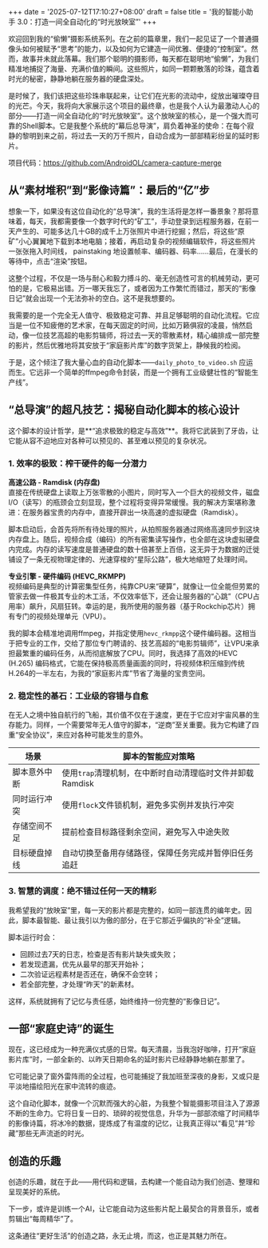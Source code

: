 +++
date = '2025-07-12T17:10:27+08:00'
draft = false
title = '我的智能小助手 3.0：打造一间全自动化的“时光放映室”'
+++

欢迎回到我的“偷懒”摄影系统系列。在之前的篇章里，我们一起见证了一个普通摄像头如何被赋予“思考”的能力，以及如何为它建造一间优雅、便捷的“控制室”。然而，故事并未就此落幕。我们那个聪明的摄影师，每天都在聪明地“偷懒”，为我们精准地捕捉了海量、充满价值的瞬间。这些照片，如同一颗颗散落的珍珠，蕴含着时光的秘密，静静地躺在服务器的硬盘深处。

是时候了，我们该把这些珍珠串联起来，让它们在光影的流动中，绽放出璀璨夺目的光芒。今天，我将向大家展示这个项目的最终章，也是我个人认为最激动人心的部分——打造一间全自动化的“时光放映室”。这个放映室的核心，是一个强大而可靠的Shell脚本。它是我整个系统的“幕后总导演”，肩负着神圣的使命：在每个寂静的黎明到来之前，将过去一天的万千照片，自动合成为一部部精彩纷呈的延时影片。

项目代码：https://github.com/AndroidOL/camera-capture-merge

## 从“素材堆积”到“影像诗篇”：最后的“亿”步

想象一下，如果没有这位自动化的“总导演”，我的生活将是怎样一番景象？那将意味着，每天，我都需要像一个数字时代的“矿工”，手动登录到远程服务器，在前一天产生的、可能多达几十GB的成千上万张照片中进行挖掘；然后，将这些“原矿”小心翼翼地下载到本地电脑；接着，再启动复杂的视频编辑软件，将这些照片一张张拖入时间线， painstaking 地设置帧率、编码器、码率……最后，在漫长的等待中，点击“渲染”按钮。

这整个过程，不仅是一场与耐心和毅力搏斗的、毫无创造性可言的机械劳动，更可怕的是，它极易出错。万一哪天我忘了，或者因为工作繁忙而错过，那天的“影像日记”就会出现一个无法弥补的空白。这不是我想要的。

我需要的是一个完全无人值守、极致稳定可靠、并且足够聪明的自动化流程。它应当是一位不知疲倦的艺术家，在每天固定的时间，比如万籁俱寂的凌晨，悄然启动，像一位技艺高超的电影剪辑师，将过去一天的零散素材，精心编排成一部完整的影片，然后优雅地将其安放于“家庭影片库”的数字货架上，静候我的检阅。

于是，这个倾注了我大量心血的自动化脚本——`daily_photo_to_video.sh` 应运而生。它远非一个简单的ffmpeg命令封装，而是一个拥有工业级健壮性的“智能生产线”。

## “总导演”的超凡技艺：揭秘自动化脚本的核心设计

这个脚本的设计哲学，是**“追求极致的稳定与高效”**。我将它武装到了牙齿，让它能从容不迫地应对各种可以预见的、甚至难以预见的复杂状况。

### 1. 效率的极致：榨干硬件的每一分潜力

**高速公路 - Ramdisk (内存盘)**  
直接在传统硬盘上读取上万张零散的小图片，同时写入一个巨大的视频文件，磁盘I/O（读写）的瓶颈会立刻显现，整个过程将变得异常缓慢。我的解决方案堪称激进：在服务器宝贵的内存中，直接开辟出一块高速的虚拟硬盘（Ramdisk）。

脚本启动后，会首先将所有待处理的照片，从拍照服务器通过网络高速同步到这块内存盘上。随后，视频合成（编码）的所有密集读写操作，也全部在这块虚拟硬盘内完成。内存的读写速度是普通硬盘的数十倍甚至上百倍，这无异于为数据的迁徙铺设了一条无视物理定律的、光速穿梭的“星际公路”，极大地缩短了处理时间。

**专业引擎 - 硬件编码 (HEVC_RKMPP)**  
视频编码是典型的计算密集型任务，纯靠CPU来“硬算”，就像让一位全能但劳累的管家去做一件极其专业的木工活，不仅效率低下，还会让服务器的“心跳”（CPU占用率）飙升，风扇狂转。幸运的是，我所使用的服务器（基于Rockchip芯片）拥有专门的视频处理单元（VPU）。

我的脚本会精准地调用ffmpeg，并指定使用`hevc_rkmpp`这个硬件编码器。这相当于把专业的工作，交给了那位专门聘请的、技艺高超的“电影剪辑师”，让VPU来承担最繁重的编码任务，从而彻底解放了CPU。同时，我选择了高效的HEVC (H.265) 编码格式，它能在保持极高质量画面的同时，将视频体积压缩到传统H.264的一半左右，为我的“家庭影片库”节省了海量的宝贵空间。

### 2. 稳定性的基石：工业级的容错与自愈

在无人之境中独自航行的飞船，其价值不仅在于速度，更在于它应对宇宙风暴的生存能力。同样，一个需要常年无人值守的脚本，“逆商”至关重要。我为它构建了四重“安全协议”，来应对各种可能发生的意外。

| 场景             | 脚本的智能应对策略 |
|------------------|---------------------|
| 脚本意外中断     | 使用`trap`清理机制，在中断时自动清理临时文件并卸载Ramdisk |
| 同时运行冲突     | 使用`flock`文件锁机制，避免多实例并发执行冲突 |
| 存储空间不足     | 提前检查目标路径剩余空间，避免写入中途失败 |
| 目标硬盘掉线     | 自动切换至备用存储路径，保障任务完成并暂停旧任务追赶 |

### 3. 智慧的调度：绝不错过任何一天的精彩

我希望我的“放映室”里，每一天的影片都是完整的，如同一部连贯的编年史。因此，脚本最智能、最让我引以为傲的部分，在于它那近乎偏执的“补全”逻辑。

脚本运行时会：

- 回顾过去7天的日志，检查是否有影片缺失或失败；
- 若发现遗漏，优先从最早的那天开始补；
- 二次验证远程素材是否还在，确保不会空转；
- 若全部完整，才处理“昨天”的新素材。

这样，系统就拥有了记忆与责任感，始终维持一份完整的“影像日记”。

## 一部“家庭史诗”的诞生

现在，这已经成为一种充满仪式感的日常。每天清晨，当我泡好咖啡，打开“家庭影片库”时，一部全新的、以昨天日期命名的延时影片已经静静地躺在那里了。

它可能记录了窗外雷阵雨的全过程，也可能捕捉了我加班至深夜的身影，又或只是平淡地描绘阳光在家中流转的痕迹。

这个自动化脚本，就像一个沉默而强大的心脏，为我整个智能摄影项目注入了源源不断的生命力。它将日复一日的、琐碎的视觉信息，升华为一部部浓缩了时间精华的影像诗篇，将冰冷的数据，提炼成了有温度的记忆，让我真正得以“看见”并“珍藏”那些无声流逝的时光。

## 创造的乐趣

创造的乐趣，就在于此——用代码和逻辑，去构建一个能自动为我们创造、整理和呈现美好的系统。

下一步，或许是训练一个AI，让它能自动为这些影片配上最契合的背景音乐，或者剪辑出“每周精华”了。

这条通往“更好生活”的创造之路，永无止境，而这，也正是其魅力所在。